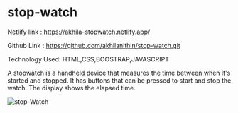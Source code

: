 # stop-watch

Netlify link   :  https://akhila-stopwatch.netlify.app/

Github Link   : https://github.com/akhilanithin/stop-watch.git

Technology Used: HTML,CSS,BOOSTRAP,JAVASCRIPT

A stopwatch is a handheld device that measures the time between when it's started and stopped. It has buttons that can be pressed to start and stop the watch. The display shows the elapsed time. 



![stop-Watch](https://github.com/akhilanithin/stop-watch/assets/122517142/edc9c892-e152-4016-8434-15c0d8e726ce)


